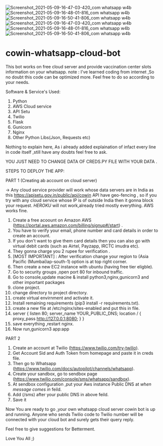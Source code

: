 ![Screenshot_2021-05-09-16-47-03-420_com whatsapp w4b](https://user-images.githubusercontent.com/83899995/117570257-f687e580-b0e6-11eb-8f51-b2ae9cb20ac1.jpg)
![Screenshot_2021-05-09-16-48-01-816_com whatsapp w4b](https://user-images.githubusercontent.com/83899995/117570264-fc7dc680-b0e6-11eb-8412-0d7ef965c687.jpg)
![Screenshot_2021-05-09-16-50-41-806_com whatsapp w4b](https://user-images.githubusercontent.com/83899995/117570267-fdaef380-b0e6-11eb-9168-31ff50cfd7d2.jpg)
![Screenshot_2021-05-09-16-47-03-420_com whatsapp w4b](https://user-images.githubusercontent.com/83899995/117570276-0bfd0f80-b0e7-11eb-87eb-c785dcc20159.jpg)
![Screenshot_2021-05-09-16-48-01-816_com whatsapp w4b](https://user-images.githubusercontent.com/83899995/117570280-0e5f6980-b0e7-11eb-9292-ddbeb7a08c07.jpg)
![Screenshot_2021-05-09-16-50-41-806_com whatsapp w4b](https://user-images.githubusercontent.com/83899995/117570282-0f909680-b0e7-11eb-9497-b2b60c25246e.jpg)
# cowin-whatsapp-cloud-bot
This bot works on free cloud server and provide vaccination center slots information on your whatsapp.
note : I've learned coding from internet ,So no doubt this code can be optimized more. Feel free to do so according to your needs. 

Software & Service's Used:
1) Python
2) AWS Cloud service
3) API Setu
4) Twilio
5) Flask
6) Gunicorn
7) Nginx
8) Other Python Libs(Json, Requests etc) 

Nothing to explain here, As i already added explaination of infact every line in code itself ,still have any doubts feel free to ask.

YOU JUST NEED TO CHANGE DATA OF CREDS.PY FILE WITH YOUR DATA . 

STEPS TO DEPLOY THE APP:

PART 1 (Creating ab account on cloud server)

  -> Any cloud service provider will work whose data servers are in India as this https://apisetu.gov.in/public/api/cowin API have geo-fencing , so if you try with any cloud service whose IP is of outside India then it gonna block your request. 
*HEROKU* will not work,already tried mostly everything.
AWS works fine.

1) Create a free acoount on Amazon AWS (https://portal.aws.amazon.com/billing/signup#/start) .
2) You have to verify your email, phone number and card details in order to create an account.
3) If you don't want to give them card details then you can also go with virtual debit cards (such as Airtel, Payzapp, IRCTC imudra etc).
4) They gonna charge you 2 rupee for verification .
5) [MOST IMPORTANT] : After verification change your region to (Asia Pacific (Mumbai)ap-south-1) option is at top right corner.
6) Then create a new EC2 instance with ubuntu (having free tier eligble).
7) Go to security groups ,open port 80 for inbound traffic.
8) Go to console,update macine & install python3,nginx,gunicorn3 and other important packages
9) clone project.
10) change directory to project directory.
11) create virtual envirnment and activate it.
12) Install remaining requirements (pip3 install -r requirements.txt).
13) create a new file at /etc/nginx/sites-enabled and put this in file.
14) server {
    listen 80;
    server_name YOUR_PUBLIC_DNS;
    location / {
        proxy_pass http://127.0.0.1:8080;
    }
  }
15) save everything ,restart nginx.
16) Now run,gunicorn3 app:app

PART 2

 1) Create an account at Twilio (https://www.twilio.com/try-twilio).
 2) Get Account Sid and Auth Token from homepage and paste it in creds file.
 3) Then go to Whatsapp (https://www.twilio.com/docs/autopilot/channels/whatsapp).
 4) Create your sandbox, go to sendbox page (https://www.twilio.com/console/sms/whatsapp/sandbox).
 5) At sendbox configuration ,put your Aws instance Public DNS at *when message comes in* feild.
 6) Add (/sms) after your public DNS in above feild.
 7) Save it

Now You are ready to go ,your own whatsapp cloud server cowin bot is up and running.
Anyone who sends Twilio code to Twilio number will be connected with your cloud bot and surely gets their query reply.

Feel free to give suggestions for Betterment.

Love You All ;)
